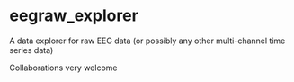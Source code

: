 # eegraw_explorer
A data explorer for raw EEG data (or possibly any other multi-channel time series data)

Collaborations very welcome